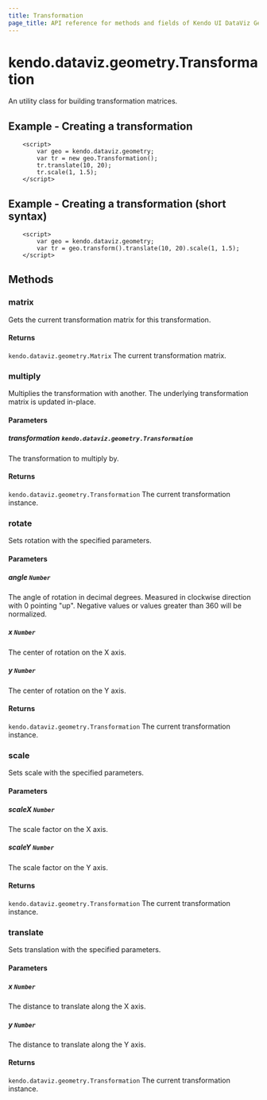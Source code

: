 ```yaml
---
title: Transformation
page_title: API reference for methods and fields of Kendo UI DataViz Geometry Transformation
---
```


# kendo.dataviz.geometry.Transformation

An utility class for building transformation matrices.

## Example - Creating a transformation
        <script>
            var geo = kendo.dataviz.geometry;
            var tr = new geo.Transformation();
            tr.translate(10, 20);
            tr.scale(1, 1.5);
        </script>

## Example - Creating a transformation (short syntax)
        <script>
            var geo = kendo.dataviz.geometry;
            var tr = geo.transform().translate(10, 20).scale(1, 1.5);
        </script>

## Methods

### matrix

Gets the current transformation matrix for this transformation.

#### Returns

`kendo.dataviz.geometry.Matrix` The current transformation matrix.


### multiply

Multiplies the transformation with another.
The underlying transformation matrix is updated in-place.

#### Parameters

##### transformation `kendo.dataviz.geometry.Transformation`

The transformation to multiply by.

#### Returns

`kendo.dataviz.geometry.Transformation` The current transformation instance.


### rotate

Sets rotation with the specified parameters.

#### Parameters

##### angle `Number`

The angle of rotation in decimal degrees.
Measured in clockwise direction with 0 pointing "up".
Negative values or values greater than 360 will be normalized.

##### x `Number`

The center of rotation on the X axis.

##### y `Number`

The center of rotation on the Y axis.

#### Returns

`kendo.dataviz.geometry.Transformation` The current transformation instance.


### scale

Sets scale with the specified parameters.

#### Parameters

##### scaleX `Number`

The scale factor on the X axis.

##### scaleY `Number`

The scale factor on the Y axis.

#### Returns

`kendo.dataviz.geometry.Transformation` The current transformation instance.


### translate

Sets translation with the specified parameters.

#### Parameters

##### x `Number`

The distance to translate along the X axis.

##### y `Number`

The distance to translate along the Y axis.

#### Returns

`kendo.dataviz.geometry.Transformation` The current transformation instance.


